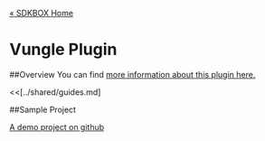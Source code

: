 [&#171; SDKBOX Home](http://sdkbox.com)

<h1>Vungle Plugin</h1>

##Overview
You can find [more information about this plugin here.](http://www.cocos2d-x.org/sdkbox/vungle)


<<[../shared/guides.md]


##Sample Project

[A demo project on github](https://github.com/sdkbox/sdkbox-vungle-sample)
